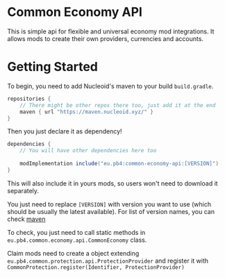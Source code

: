 # Common Economy API

This is simple api for flexible and universal economy mod integrations.
It allows mods to create their own providers, currencies and accounts.

# Getting Started

To begin, you need to add Nucleoid's maven to your build `build.gradle`.

```groovy
repositories {
    // There might be other repos there too, just add it at the end
    maven { url "https://maven.nucleoid.xyz/" }
}
```

Then you just declare it as dependency!
```groovy
dependencies {
    // You will have other dependencies here too
    
	modImplementation include("eu.pb4:common-economy-api:[VERSION]")
}
```
This will also include it in yours mods, so users won't need to download it separately.

You just need to replace `[VERSION]` with version you want to use (which should be usually the latest available).
For list of version names, you can check [maven](https://maven.nucleoid.xyz/eu/pb4/common-economy-api/)

To check, you just need to call static methods in `eu.pb4.common.economy.api.CommonEconomy` class.

Claim mods need to create a object extending `eu.pb4.common.protection.api.ProtectionProvider`
and register it with `CommonProtection.register(Identifier, ProtectionProvider)`



